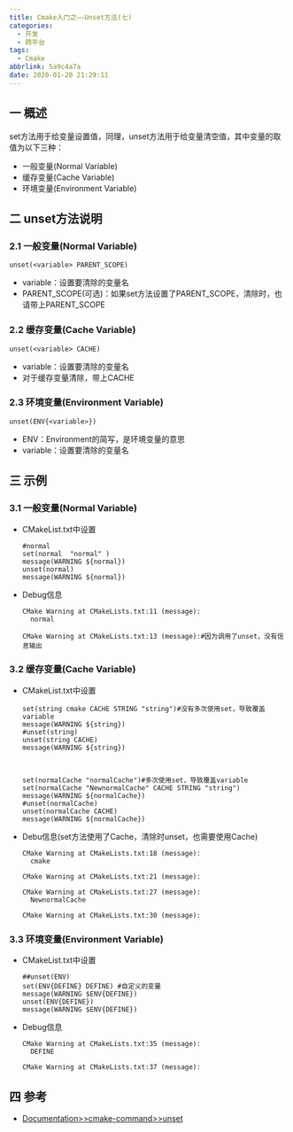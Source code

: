 ```yaml
---
title: Cmake入门之——Unset方法(七)
categories:
  - 开发
  - 跨平台
tags:
  - Cmake
abbrlink: 5a9c4a7a
date: 2020-01-20 21:29:11
---
```

## 一 概述

set方法用于给变量设置值，同理，unset方法用于给变量清空值，其中变量的取值为以下三种：  

* 一般变量(Normal Variable)
* 缓存变量(Cache Variable)
* 环境变量(Environment Variable)  

<!--more-->

## 二 unset方法说明

### 2.1 一般变量(Normal Variable)

```
unset(<variable> PARENT_SCOPE)
```

* variable：设置要清除的变量名
* PARENT_SCOPE(可选)：如果set方法设置了PARENT_SCOPE，清除时，也请带上PARENT_SCOPE

### 2.2 缓存变量(Cache Variable)

```
unset(<variable> CACHE)
```

* variable：设置要清除的变量名
* 对于缓存变量清除，带上CACHE

### 2.3 环境变量(Environment Variable)  

```
unset(ENV{<variable>})
```

* ENV：Environment的简写，是环境变量的意思
* variable：设置要清除的变量名

## 三 示例

### 3.1 一般变量(Normal Variable)
* CMakeList.txt中设置

  ```
  #normal
  set(normal  "normal" )
  message(WARNING ${normal})
  unset(normal)
  message(WARNING ${normal}) 
  ```


* Debug信息

  ```
  CMake Warning at CMakeLists.txt:11 (message):
    normal
  
  CMake Warning at CMakeLists.txt:13 (message):#因为调用了unset，没有信息输出
  ```

### 3.2  缓存变量(Cache Variable)

* CMakeList.txt中设置

  ```
  set(string cmake CACHE STRING "string")#没有多次使用set，导致覆盖variable
  message(WARNING ${string})
  #unset(string)
  unset(string CACHE)
  message(WARNING ${string})
  
  
  
  set(normalCache "normalCache")#多次使用set，导致覆盖variable
  set(normalCache "NewnormalCache" CACHE STRING "string")
  message(WARNING ${normalCache})
  #unset(normalCache)
  unset(normalCache CACHE)
  message(WARNING ${normalCache})
  ```

* Debu信息(set方法使用了Cache，清除时unset，也需要使用Cache)

  ```
  CMake Warning at CMakeLists.txt:18 (message):
    cmake
  
  CMake Warning at CMakeLists.txt:21 (message):
  
  CMake Warning at CMakeLists.txt:27 (message):
    NewnormalCache
  
  CMake Warning at CMakeLists.txt:30 (message):
  ```

### 3.3 环境变量(Environment Variable) 

* CMakeList.txt中设置

  ```
  ##unset(ENV)
  set(ENV{DEFINE} DEFINE) #自定义的变量
  message(WARNING $ENV{DEFINE})
  unset(ENV{DEFINE})
  message(WARNING $ENV{DEFINE})
  ```

* Debug信息

  ```
  CMake Warning at CMakeLists.txt:35 (message):
    DEFINE
  
  CMake Warning at CMakeLists.txt:37 (message):
  ```

## 四 参考

* [Documentation>>cmake-command>>unset][1]

[1]:https://cmake.org/cmake/help/v3.16/command/unset.html?highlight=unset#unset-normal-variable-or-cache-entry